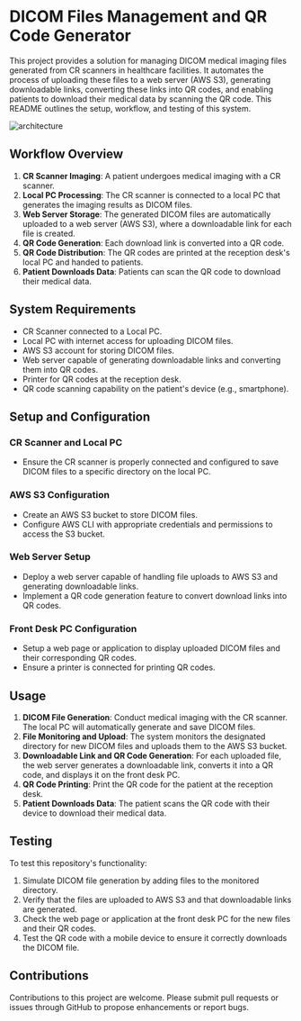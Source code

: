 # DICOM Files Management and QR Code Generator

This project provides a solution for managing DICOM medical imaging files generated from CR scanners in healthcare facilities. It automates the process of uploading these files to a web server (AWS S3), generating downloadable links, converting these links into QR codes, and enabling patients to download their medical data by scanning the QR code. This README outlines the setup, workflow, and testing of this system.

![architecture](https://github.com/safethelife/hospital-local-sw-test/assets/62466374/f97952a2-a2c0-4756-b1aa-80df08a57248)

## Workflow Overview

1. **CR Scanner Imaging**: A patient undergoes medical imaging with a CR scanner.
2. **Local PC Processing**: The CR scanner is connected to a local PC that generates the imaging results as DICOM files.
3. **Web Server Storage**: The generated DICOM files are automatically uploaded to a web server (AWS S3), where a downloadable link for each file is created.
4. **QR Code Generation**: Each download link is converted into a QR code.
5. **QR Code Distribution**: The QR codes are printed at the reception desk's local PC and handed to patients.
6. **Patient Downloads Data**: Patients can scan the QR code to download their medical data.

## System Requirements

- CR Scanner connected to a Local PC.
- Local PC with internet access for uploading DICOM files.
- AWS S3 account for storing DICOM files.
- Web server capable of generating downloadable links and converting them into QR codes.
- Printer for QR codes at the reception desk.
- QR code scanning capability on the patient's device (e.g., smartphone).

## Setup and Configuration

### CR Scanner and Local PC

- Ensure the CR scanner is properly connected and configured to save DICOM files to a specific directory on the local PC.

### AWS S3 Configuration

- Create an AWS S3 bucket to store DICOM files.
- Configure AWS CLI with appropriate credentials and permissions to access the S3 bucket.

### Web Server Setup

- Deploy a web server capable of handling file uploads to AWS S3 and generating downloadable links.
- Implement a QR code generation feature to convert download links into QR codes.

### Front Desk PC Configuration

- Setup a web page or application to display uploaded DICOM files and their corresponding QR codes.
- Ensure a printer is connected for printing QR codes.

## Usage

1. **DICOM File Generation**: Conduct medical imaging with the CR scanner. The local PC will automatically generate and save DICOM files.
2. **File Monitoring and Upload**: The system monitors the designated directory for new DICOM files and uploads them to the AWS S3 bucket.
3. **Downloadable Link and QR Code Generation**: For each uploaded file, the web server generates a downloadable link, converts it into a QR code, and displays it on the front desk PC.
4. **QR Code Printing**: Print the QR code for the patient at the reception desk.
5. **Patient Downloads Data**: The patient scans the QR code with their device to download their medical data.

## Testing

To test this repository's functionality:

1. Simulate DICOM file generation by adding files to the monitored directory.
2. Verify that the files are uploaded to AWS S3 and that downloadable links are generated.
3. Check the web page or application at the front desk PC for the new files and their QR codes.
4. Test the QR code with a mobile device to ensure it correctly downloads the DICOM file.

## Contributions

Contributions to this project are welcome. Please submit pull requests or issues through GitHub to propose enhancements or report bugs.
